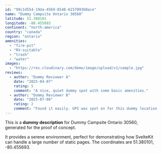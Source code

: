 ```yaml
---
id: "99c1d554-19da-4569-8548-615709360ace"
name: "Dummy Campsite Ontario 30560"
latitude: 51.380101
longitude: -80.455693
continent: "north-america"
country: "canada"
region: "ontario"
amenities:
  - "fire-pit"
  - "RV-suitable"
  - "trash"
  - "water"
images:
  - "https://res.cloudinary.com/demo/image/upload/v1/sample.jpg"
reviews:
  - author: "Dummy Reviewer A"
    date: "2025-04-07"
    rating: 5
    comment: "A nice, quiet dummy spot with some basic amenities."
  - author: "Dummy Reviewer B"
    date: "2025-07-06"
    rating: 2
    comment: "Found it easily. GPS was spot on for this dummy location."
---
```


This is a **dummy description** for Dummy Campsite Ontario 30560, generated for the proof of concept.

It provides a serene environment, perfect for demonstrating how SvelteKit can handle a large number of static pages. The coordinates are 51.380101, -80.455693.
